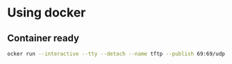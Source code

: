 # Using docker

## Container ready

```bash
ocker run --interactive --tty --detach --name tftp --publish 69:69/udp --volume ~/tftpboot:/var/lib/tftpboot:ro ubuntu:24.04
```

